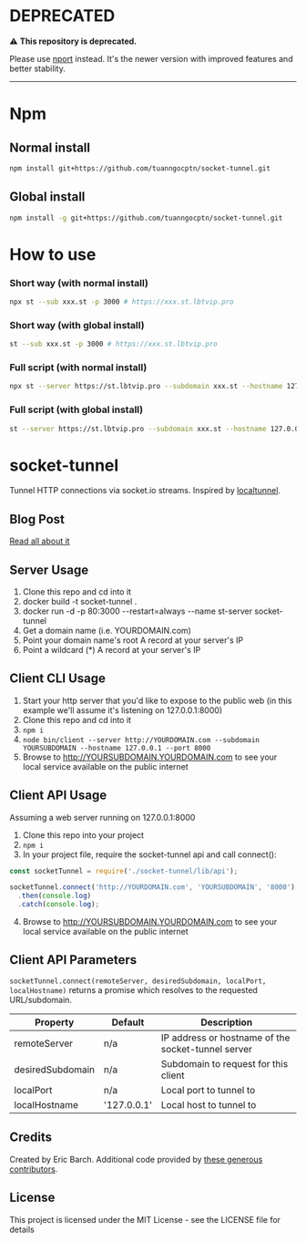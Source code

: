 # DEPRECATED

⚠️ **This repository is deprecated.** 

Please use [nport](https://github.com/tuanngocptn/nport) instead. It's the newer version with improved features and better stability.

---


# Npm

## Normal install

```sh
npm install git+https://github.com/tuanngocptn/socket-tunnel.git
```

## Global install

```sh
npm install -g git+https://github.com/tuanngocptn/socket-tunnel.git
```

# How to use

### Short way (with normal install)

```sh
npx st --sub xxx.st -p 3000 # https://xxx.st.lbtvip.pro
```
### Short way (with global install)

```sh
st --sub xxx.st -p 3000 # https://xxx.st.lbtvip.pro
```

### Full script (with normal install)

```sh
npx st --server https://st.lbtvip.pro --subdomain xxx.st --hostname 127.0.0.1 --port 3000 # https://xxx.st.lbtvip.pro
```

### Full script (with global install)

```sh
st --server https://st.lbtvip.pro --subdomain xxx.st --hostname 127.0.0.1 --port 3000 # https://xxx.st.lbtvip.pro
```

# socket-tunnel

Tunnel HTTP connections via socket.io streams. Inspired by [localtunnel](https://github.com/localtunnel/localtunnel).

## Blog Post

[Read all about it](https://ericbarch.com/post/sockettunnel/)

## Server Usage

1. Clone this repo and cd into it
2. docker build -t socket-tunnel .
3. docker run -d -p 80:3000 --restart=always --name st-server socket-tunnel
4. Get a domain name (i.e. YOURDOMAIN.com)
5. Point your domain name's root A record at your server's IP
6. Point a wildcard (\*) A record at your server's IP

## Client CLI Usage

1. Start your http server that you'd like to expose to the public web (in this example we'll assume it's listening on 127.0.0.1:8000)
2. Clone this repo and cd into it
3. `npm i`
4. `node bin/client --server http://YOURDOMAIN.com --subdomain YOURSUBDOMAIN --hostname 127.0.0.1 --port 8000`
5. Browse to http://YOURSUBDOMAIN.YOURDOMAIN.com to see your local service available on the public internet

## Client API Usage

Assuming a web server running on 127.0.0.1:8000

1. Clone this repo into your project
2. `npm i`
3. In your project file, require the socket-tunnel api and call connect():

```JavaScript
const socketTunnel = require('./socket-tunnel/lib/api');

socketTunnel.connect('http://YOURDOMAIN.com', 'YOURSUBDOMAIN', '8000')
  .then(console.log)
  .catch(console.log);
```

4. Browse to http://YOURSUBDOMAIN.YOURDOMAIN.com to see your local service available on the public internet

## Client API Parameters

`socketTunnel.connect(remoteServer, desiredSubdomain, localPort, localHostname)` returns a promise which resolves to the requested URL/subdomain.

| Property         | Default     | Description                                        |
| ---------------- | ----------- | -------------------------------------------------- |
| remoteServer     | n/a         | IP address or hostname of the socket-tunnel server |
| desiredSubdomain | n/a         | Subdomain to request for this client               |
| localPort        | n/a         | Local port to tunnel to                            |
| localHostname    | '127.0.0.1' | Local host to tunnel to                            |

## Credits

Created by Eric Barch. Additional code provided by [these generous contributors](https://github.com/ericbarch/socket-tunnel/graphs/contributors).

## License

This project is licensed under the MIT License - see the LICENSE file for details
